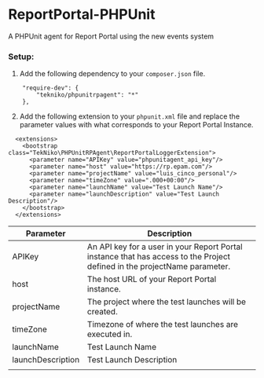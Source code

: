 # ReportPortal-PHPUnit

A PHPUnit agent for Report Portal using the new events system

### **Setup:**

1. Add the following dependency to your `composer.json` file.

```
	"require-dev": {
		"tekniko/phpunitrpagent": "*"
	},
```

2. Add the following extension to your `phpunit.xml` file and replace the parameter values with what corresponds to your Report Portal Instance.

```
  <extensions>
    <bootstrap class="TekNiko\PHPUnitRPAgent\ReportPortalLoggerExtension">
      <parameter name="APIKey" value="phpunitagent_api_key"/>
      <parameter name="host" value="https://rp.epam.com"/>
      <parameter name="projectName" value="luis_cinco_personal"/>
      <parameter name="timeZone" value=".000+00:00"/>
      <parameter name="launchName" value="Test Launch Name"/>
      <parameter name="launchDescription" value="Test Launch Description"/>
    </bootstrap>
  </extensions>
```

| Parameter         | Description                                                                                                               |
| ----------------- | ------------------------------------------------------------------------------------------------------------------------- |
| APIKey            | An API key for a user in your Report Portal instance that has access to the Project defined in the projectName parameter. |
| host              | The host URL of your Report Portal instance.                                                                              |
| projectName       | The  project where the test launches will be created.                                                                     |
| timeZone          | Timezone of where the test launches are executed in.                                                                      |
| launchName        | Test Launch Name                                                                                                          |
| launchDescription | Test Launch Description                                                                                                   |
|                   |                                                                                                                           |
